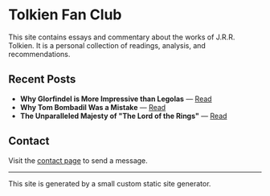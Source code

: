 # Tolkien Fan Club

This site contains essays and commentary about the works of J.R.R. Tolkien. It is a personal collection of readings, analysis, and recommendations.

## Recent Posts

- <b>Why Glorfindel is More Impressive than Legolas</b> — <a href="/blog/glorfindel">Read</a>
- <b>Why Tom Bombadil Was a Mistake</b> — <a href="/blog/tom">Read</a>
- <b>The Unparalleled Majesty of "The Lord of the Rings"</b> — <a href="/blog/majesty">Read</a>

## Contact

Visit the <a href="/contact">contact page</a> to send a message.

---

This site is generated by a small custom static site generator.